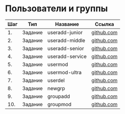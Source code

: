 # Пользователи и группы

| Шаг | Тип     | Название        | Ссылка                          |
| --- | ------- | --------------- | ------------------------------- |
| 1.  | Задание | useradd-junior  | [github.com](./useradd-junior)  |
| 2.  | Задание | useradd-middle  | [github.com](./useradd-middle)  |
| 3.  | Задание | useradd-senior  | [github.com](./useradd-senior)  |
| 4.  | Задание | useradd-service | [github.com](./useradd-service) |
| 5.  | Задание | usermod         | [github.com](./usermod)         |
| 6.  | Задание | usermod-ultra   | [github.com](./usermod-ultra)   |
| 7.  | Задание | userdel         | [github.com](./userdel)         |
| 8.  | Задание | newgrp          | [github.com](./newgrp)          |
| 9.  | Задание | groupadd        | [github.com](./groupadd)        |
| 10. | Задание | groupmod        | [github.com](./groupmod)        |
